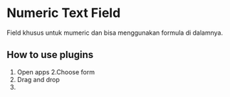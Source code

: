 # Numeric Text Field

Field khusus untuk mumeric dan bisa menggunakan formula di dalamnya.

## How to use plugins

1. Open apps
2.Choose form
3. Drag and drop
4. 
